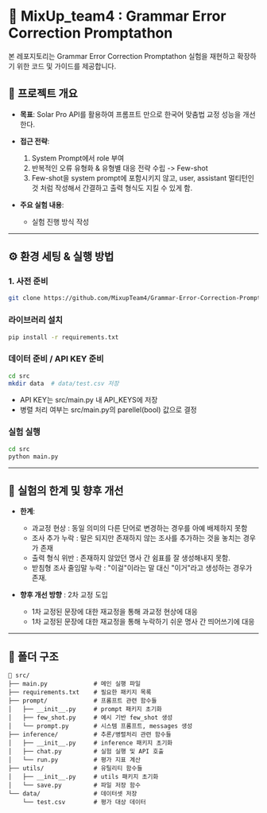 
# 🧪 MixUp_team4 : Grammar Error Correction Promptathon 

본 레포지토리는 Grammar Error Correction Promptathon  실험을 재현하고 확장하기 위한 코드 및 가이드를 제공합니다.


## 📌 프로젝트 개요

* **목표**: Solar Pro API를 활용하여 프롬프트 만으로 한국어 맞춤법 교정 성능을 개선한다. 
* **접근 전략**:
  1. System Prompt에서 role 부여
  2. 반복적인 오류 유형화 & 유형별 대응 전략 수립 -> Few-shot
  3. Few-shot을 system prompt에 포함시키지 않고, user, assistant 멀티턴인 것 처럼 작성해서 간결하고 출력 형식도 지킬 수 있게 함. 
 
 
* **주요 실험 내용**:

  * 실험 진행 방식 작성
---

## ⚙️ 환경 세팅 & 실행 방법

### 1. 사전 준비 

```bash
git clone https://github.com/MixupTeam4/Grammar-Error-Correction-Promptathon
```

### 라이브러리 설치

```bash
pip install -r requirements.txt
```

### 데이터 준비 / API KEY 준비

```bash
cd src
mkdir data  # data/test.csv 저장

```
+ API KEY는 src/main.py 내 API_KEYS에 저장
+ 병렬 처리 여부는 src/main.py의 parellel(bool) 값으로 결정

### 실험 실행

```bash
cd src
python main.py
```

---


## 🚧 실험의 한계 및 향후 개선

* **한계**:

  * 과교정 현상 : 동일 의미의 다른 단어로 변경하는 경우를 아예 배제하지 못함
  * 조사 추가 누락 : 말은 되지만 존재하지 않는 조사를 추가하는 것을 놓치는 경우가 존재 
  * 출력 형식 위반 : 존재하지 않았던 명사 간 쉼표를 잘 생성해내지 못함. 
  * 받침형 조사 줄임말 누락 : "이걸"이라는 말 대신 "이거"라고 생성하는 경우가 존재. 

* **향후 개선 방향**  : 2차 교정 도입

    - 1차 교정된 문장에 대한 재교정을 통해 과교정 현상에 대응
    - 1차 교정된 문장에 대한 재교정을 통해 누락하기 쉬운 명사 간 띄어쓰기에 대응

---

## 📂 폴더 구조

```
📁 src/
├── main.py             # 메인 실행 파일
├── requirements.txt    # 필요한 패키지 목록
├── prompt/             # 프롬프트 관련 함수들
│   ├── __init__.py     # prompt 패키지 초기화
│   ├── few_shot.py     # 예시 기반 few_shot 생성
│   └── prompt.py       # 시스템 프롬프트, messages 생성
├── inference/          # 추론/병렬처리 관련 함수들
│   ├── __init__.py     # inference 패키지 초기화
│   ├── chat.py         # 실험 실행 및 API 호출
│   └── run.py          # 평가 지표 계산
├── utils/              # 유틸리티 함수들
│   ├── __init__.py     # utils 패키지 초기화
│   └── save.py         # 파일 저장 함수
└── data/               # 데이터셋 저장
    └── test.csv        # 평가 대상 데이터



